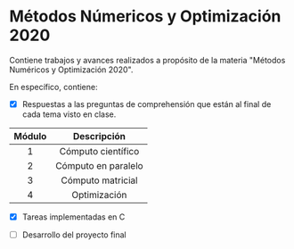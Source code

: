 # Métodos Númericos y Optimización 2020

Contiene trabajos y avances realizados a propósito de la materia "Métodos Numéricos y Optimización 2020".

En específico, contiene: 

- [X] Respuestas a las preguntas de comprehensión que están al final de cada tema visto en clase.

<center>

|Módulo|Descripción|
|:---:|:---:|
|1|Cómputo científico|
|2|Cómputo en paralelo|
|3|Cómputo matricial|
|4|Optimización|
</center>


- [X] Tareas implementadas en C

- [ ] Desarrollo del proyecto final
